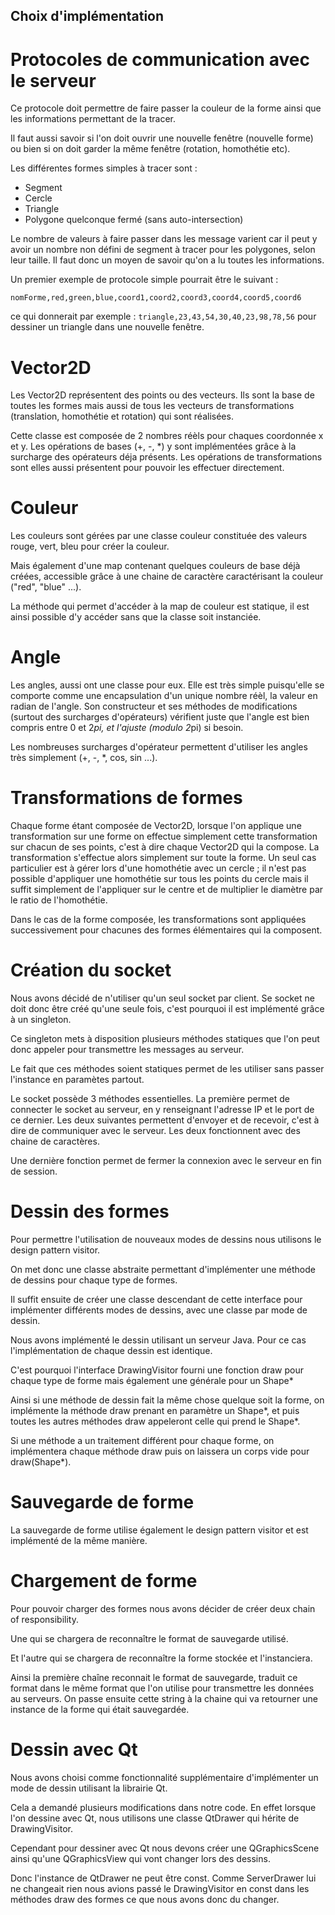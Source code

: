 Choix d'implémentation
-----------------------

Protocoles de communication avec le serveur
============================================

Ce protocole doit permettre de faire passer la couleur de la forme
ainsi que les informations permettant de la tracer.

Il faut aussi savoir si l'on doit ouvrir une nouvelle fenêtre (nouvelle forme)
ou bien si on doit garder la même fenêtre (rotation, homothétie etc).

Les différentes formes simples à tracer sont :

* Segment
* Cercle
* Triangle
* Polygone quelconque fermé (sans auto-intersection)

Le nombre de valeurs à faire passer dans les message varient car
il peut y avoir un nombre non défini de segment à tracer pour les
polygones, selon leur taille. Il faut donc un moyen de savoir qu'on
a lu toutes les informations.

Un premier exemple de protocole simple pourrait être le suivant :

`nomForme,red,green,blue,coord1,coord2,coord3,coord4,coord5,coord6`

ce qui donnerait par exemple : `triangle,23,43,54,30,40,23,98,78,56`
pour dessiner un triangle dans une nouvelle fenêtre.

Vector2D
=========

Les Vector2D représentent des points ou des vecteurs. Ils sont la base de toutes 
les formes mais aussi de tous les vecteurs de transformations (translation, 
homothétie et rotation) qui sont réalisées.

Cette classe est composée de 2 nombres réèls pour chaques coordonnée x et y. Les
opérations de bases (+, -, *) y sont implémentées grâce à la surcharge des
opérateurs déja présents. Les opérations de transformations sont elles aussi
présentent pour pouvoir les effectuer directement.

Couleur
========

Les couleurs sont gérées par une classe couleur constituée des valeurs
rouge, vert, bleu pour créer la couleur.

Mais également d'une map contenant quelques couleurs de base déjà créées,
accessible grâce à une chaine de caractère caractérisant la couleur 
("red", "blue" ...).

La méthode qui permet d'accéder à la map de couleur est statique, il est ainsi
possible d'y accéder sans que la classe soit instanciée.

Angle
======

Les angles, aussi ont une classe pour eux. Elle est très simple puisqu'elle
se comporte comme une encapsulation d'un unique nombre réèl, la valeur en radian
de l'angle. Son constructeur et ses méthodes de modifications (surtout des 
surcharges d'opérateurs) vérifient juste que l'angle est bien compris entre 0 et 2*pi,
et l'ajuste (modulo 2*pi) si besoin.

Les nombreuses surcharges d'opérateur permettent d'utiliser les angles très simplement 
(+, -, *, cos, sin ...).

Transformations de formes
==========================

Chaque forme étant composée de Vector2D, lorsque l'on applique une
transformation sur une forme on effectue simplement cette transformation
sur chacun de ses points, c'est à dire chaque Vector2D qui la compose.
La transformation s'effectue alors simplement sur toute la forme. Un seul
cas particulier est à gérer lors d'une homothétie avec un cercle ; il n'est
pas possible d'appliquer une homothétie sur tous les points du cercle mais 
il suffit simplement de l'appliquer sur le centre et de multiplier le
diamètre par le ratio de l'homothétie.

Dans le cas de la forme composée, les transformations sont appliquées 
successivement pour chacunes des formes élémentaires qui la composent.

Création du socket
===================

Nous avons décidé de n'utiliser qu'un seul socket par client. Se socket
ne doit donc être créé qu'une seule fois, c'est pourquoi il est
implémenté grâce à un singleton.

Ce singleton mets à disposition plusieurs méthodes statiques que l'on
peut donc appeler pour transmettre les messages au serveur.

Le fait que ces méthodes soient statiques permet de les utiliser sans
passer l'instance en paramètes partout.

Le socket possède 3 méthodes essentielles. La première permet de connecter
le socket au serveur, en y renseignant l'adresse IP et le port de ce dernier.
Les deux suivantes permettent d'envoyer et de recevoir, c'est à dire de 
communiquer avec le serveur. Les deux fonctionnent avec des chaine de caractères.

Une dernière fonction permet de fermer la connexion avec le serveur en fin de 
session.

Dessin des formes
=================

Pour permettre l'utilisation de nouveaux modes de dessins nous
utilisons le design pattern visitor.

On met donc une classe abstraite permettant d'implémenter une méthode
de dessins pour chaque type de formes.

Il suffit ensuite de créer une classe descendant de cette interface
pour implémenter différents modes de dessins, avec une classe par
mode de dessin.

Nous avons implémenté le dessin utilisant un serveur Java. Pour ce cas
l'implémentation de chaque dessin est identique.

C'est pourquoi l'interface DrawingVisitor fourni une fonction draw pour chaque type de forme mais également une générale pour un Shape*

Ainsi si une méthode de dessin fait la même chose quelque soit la forme, on implémente la méthode draw prenant en paramètre un Shape*, et puis toutes les autres méthodes draw appeleront celle qui prend le Shape*.

Si une méthode a un traitement différent pour chaque forme, on implémentera chaque méthode draw puis on laissera un corps vide pour draw(Shape*).

Sauvegarde de forme
====================

La sauvegarde de forme utilise également le design pattern visitor et est implémenté de la même manière.

Chargement de forme
======================

Pour pouvoir charger des formes nous avons décider de créer deux 
chain of responsibility.

Une qui se chargera de reconnaître le format de sauvegarde utilisé.

Et l'autre qui se chargera de reconnaître la forme stockée et 
l'instanciera.

Ainsi la première chaîne reconnait le format de sauvegarde, traduit 
ce format dans le même format que l'on utilise pour transmettre les 
données au serveurs. On passe ensuite cette string à la chaine qui 
va retourner une instance de la forme qui était sauvegardée.

Dessin avec Qt
================

Nous avons choisi comme fonctionnalité supplémentaire d'implémenter 
un mode de dessin utilisant la librairie Qt.

Cela a demandé plusieurs modifications dans notre code. En effet 
lorsque l'on dessine avec Qt, nous utilisons une classe QtDrawer 
qui hérite de DrawingVisitor.

Cependant pour dessiner avec Qt nous devons créer une QGraphicsScene 
ainsi qu'une QGraphicsView qui vont changer lors des dessins.

Donc l'instance de QtDrawer ne peut être const. Comme ServerDrawer 
lui ne changeait rien nous avions passé le DrawingVisitor en const 
dans les méthodes draw des formes ce que nous avons donc du changer.
